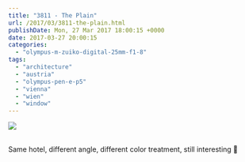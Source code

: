 ```yaml
---
title: "3811 - The Plain"
url: /2017/03/3811-the-plain.html
publishDate: Mon, 27 Mar 2017 18:00:15 +0000
date: 2017-03-27 20:00:15
categories: 
  - "olympus-m-zuiko-digital-25mm-f1-8"
tags: 
  - "architecture"
  - "austria"
  - "olympus-pen-e-p5"
  - "vienna"
  - "wien"
  - "window"
---
```

<div class="container">
<div class="center"><a target="_blank" href="https://d25zfm9zpd7gm5.cloudfront.net/1200x1200/2016/20160914_155643_lr.jpg"><img class="webfeedsFeaturedVisual" src="https://d25zfm9zpd7gm5.cloudfront.net/0600x0600/2016/20160914_155643_lr.jpg" /></a></div>
</div>
<br />

Same hotel, different angle, different color treatment, still interesting 🙂


